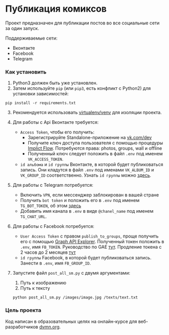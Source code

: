 # Публикация комиксов

Проект предназначен для публикации постов во все социальные сети за один запуск.

Поддерживаемые сети:
- Вконтакте
- Facebook
- Telegram

### Как установить

1. Python3 должен быть уже установлен.  
2. Затем используйте `pip` (или `pip3`, есть конфликт с Python2) для установки зависимостей:
```
pip install -r requirements.txt
```
3. Рекомендуется использовать [virtualenv/venv](https://docs.python.org/3/library/venv.html) для изоляции проекта.
4. Для работы с Api Вконтакте требуется: 
    * `Access Token`, чтобы его получить:
        * Зарегистрируйте Standalone-приложение на [vk.com/dev](https://vk.com/dev)
        * Получите ключ доступа пользователя с помощью процедуры [Implict Flow](https://vk.com/dev/implicit_flow_user). Потребуются права: photos, groups, wall и offline
        * Полученный ключ следует положить в файл `.env` под именем `VK_ACCESS_TOKEN`.
    * `id альбома` и `id группы` Вконтакте, в которой будет публиковаться запись. Они кладутся в файл `.env` под именами `VK_ALBUM_ID` и `VK_GROUP_ID` соответственно. Узнать `id группы` можно [здесь](http://regvk.com/id/).

5. Для работы с Telegram потребуется:
    * Включить `VPN`, если мессенджер заблокирован в вашей стране 
    * Получить `bot token` и положить его в `.env` под именем `TG_BOT_TOKEN`, об этом [здесь](https://smmplanner.com/blog/otlozhennyj-posting-v-telegram/)
    * Добавить имя канала  в `.env` в виде `@chanel_name` под именем `TG_CHAT_URL`.

6. Для работы с Facebook потребуется:
    * `User Access Token` с правом `publish_to_groups`, проще получить его с помощью [Graph API Explorer](https://developers.facebook.com/tools/explorer/). Полученный токен положить в `.env`, имя `FB_TOKEN`. Руководство по GAE [тут](https://developers.facebook.com/docs/graph-api/explorer/). Продление токена с 2 часов до 2 месяцев [тут](https://developers.facebook.com/tools/debug/accesstoken/)
    * `id группы` Facebook, в которой будет публиковаться запись. Занести в `.env`, имя `FB_GROUP_ID`.

7. Запустите файл `post_all_sm.py` с двумя аргументами:
    1. Путь к изображению
    2. Путь к тексту
    ```
    python post_all_sm.py /images/image.jpg /texts/text.txt
    ``` 

### Цель проекта

Код написан в образовательных целях на онлайн-курсе для веб-разработчиков [dvmn.org](https://dvmn.org/).
